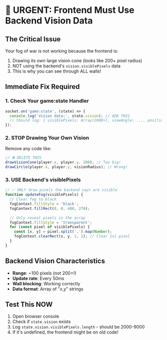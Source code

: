 # 🚨 URGENT: Frontend Must Use Backend Vision Data

## The Critical Issue

Your fog of war is not working because the frontend is:
1. Drawing its own large vision cone (looks like 200+ pixel radius)
2. NOT using the backend's `vision.visiblePixels` data
3. This is why you can see through ALL walls!

## Immediate Fix Required

### 1. Check Your game:state Handler

```javascript
socket.on('game:state', (state) => {
  console.log('Vision data:', state.vision); // ADD THIS
  // Should log: { visiblePixels: Array(2800+), viewAngle: ..., position: ... }
});
```

### 2. STOP Drawing Your Own Vision

Remove any code like:
```javascript
// ❌ DELETE THIS
drawVisionCone(player.x, player.y, 200); // Too big!
drawCircle(player.x, player.y, visionRadius); // Wrong!
```

### 3. USE Backend's visiblePixels

```javascript
// ✅ ONLY draw pixels the backend says are visible
function updateFog(visiblePixels) {
  // Clear fog to black
  fogContext.fillStyle = 'black';
  fogContext.fillRect(0, 0, 480, 270);
  
  // Only reveal pixels in the array
  fogContext.fillStyle = 'transparent';
  for (const pixel of visiblePixels) {
    const [x, y] = pixel.split(',').map(Number);
    fogContext.clearRect(x, y, 1, 1); // Clear 1x1 pixel
  }
}
```

## Backend Vision Characteristics
- **Range**: ~100 pixels (not 200+!)
- **Update rate**: Every 50ms
- **Wall blocking**: Working correctly
- **Data format**: Array of "x,y" strings

## Test This NOW
1. Open browser console
2. Check if `state.vision` exists
3. Log `state.vision.visiblePixels.length` - should be 2000-9000
4. If it's undefined, the frontend might be on old code! 